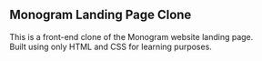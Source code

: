 ## Monogram Landing Page Clone

This is a front-end clone of the Monogram website landing page.  
Built using only HTML and CSS for learning purposes.  

